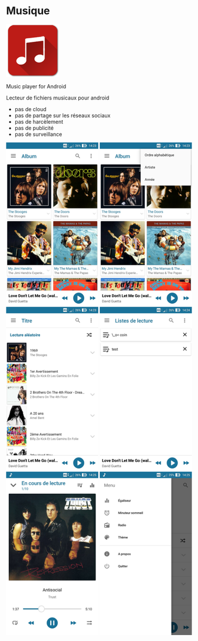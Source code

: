 # Musique
 ![Icône](/app/src/main/res/mipmap-xxhdpi/ic_launcher.png) 
 
  Music player for Android

Lecteur de fichiers musicaux pour android

- pas de cloud
- pas de partage sur les réseaux sociaux
- pas de harcèlement
- pas de publicité
- pas de surveillance


 <img alt="screenshot" src="/screenshots/1.jpg?raw=true" width="250px" />
 <img alt="screenshot" src="/screenshots/2.jpg?raw=true" width="250px" />
 <img alt="screenshot" src="/screenshots/3.jpg?raw=true" width="250px" />
 <img alt="screenshot" src="/screenshots/4.jpg?raw=true" width="250px" />
 <img alt="screenshot" src="/screenshots/5.jpg?raw=true" width="250px" />
 <img alt="screenshot" src="/screenshots/6.jpg?raw=true" width="250px" />
